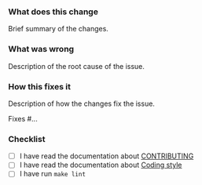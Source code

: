 ### What does this change

Brief summary of the changes.

### What was wrong

Description of the root cause of the issue.

### How this fixes it

Description of how the changes fix the issue.

Fixes #...

### Checklist

- [ ] I have read the documentation about [CONTRIBUTING](https://github.com/joke2k/faker/blob/master/CONTRIBUTING.rst)
- [ ] I have read the documentation about [Coding style](https://github.com/joke2k/faker/blob/master/docs/coding_style.rst)
- [ ] I have run `make lint`
